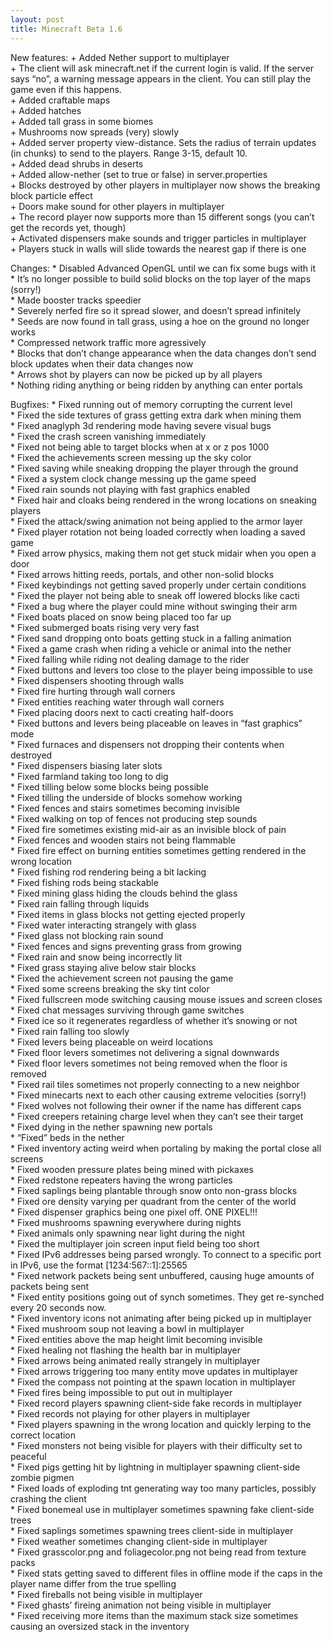 ```yaml
---
layout: post
title: Minecraft Beta 1.6
---
```

New features:
\+ Added Nether support to multiplayer<br>
\+ The client will ask minecraft.net if the current login is valid. If the server says “no”, a warning message appears in the client. You can still play the game even if this happens.<br>
\+ Added craftable maps<br>
\+ Added hatches<br>
\+ Added tall grass in some biomes<br>
\+ Mushrooms now spreads (very) slowly<br>
\+ Added server property view-distance. Sets the radius of terrain updates (in chunks) to send to the players. Range 3-15, default 10.<br>
\+ Added dead shrubs in deserts<br>
\+ Added allow-nether (set to true or false) in server.properties<br>
\+ Blocks destroyed by other players in multiplayer now shows the breaking block particle effect<br>
\+ Doors make sound for other players in multiplayer<br>
\+ The record player now supports more than 15 different songs (you can’t get the records yet, though)<br>
\+ Activated dispensers make sounds and trigger particles in multiplayer<br>
\+ Players stuck in walls will slide towards the nearest gap if there is one<br>

Changes:
\* Disabled Advanced OpenGL until we can fix some bugs with it<br>
\* It’s no longer possible to build solid blocks on the top layer of the maps (sorry!)<br>
\* Made booster tracks speedier<br>
\* Severely nerfed fire so it spread slower, and doesn’t spread infinitely<br>
\* Seeds are now found in tall grass, using a hoe on the ground no longer works<br>
\* Compressed network traffic more agressively<br>
\* Blocks that don’t change appearance when the data changes don’t send block updates when their data changes now<br>
\* Arrows shot by players can now be picked up by all players<br>
\* Nothing riding anything or being ridden by anything can enter portals<br>

Bugfixes:
\* Fixed running out of memory corrupting the current level<br>
\* Fixed the side textures of grass getting extra dark when mining them<br>
\* Fixed anaglyph 3d rendering mode having severe visual bugs<br>
\* Fixed the crash screen vanishing immediately<br>
\* Fixed not being able to target blocks when at x or z pos 1000<br>
\* Fixed the achievements screen messing up the sky color<br>
\* Fixed saving while sneaking dropping the player through the ground<br>
\* Fixed a system clock change messing up the game speed<br>
\* Fixed rain sounds not playing with fast graphics enabled<br>
\* Fixed hair and cloaks being rendered in the wrong locations on sneaking players<br>
\* Fixed the attack/swing animation not being applied to the armor layer<br>
\* Fixed player rotation not being loaded correctly when loading a saved game<br>
\* Fixed arrow physics, making them not get stuck midair when you open a door<br>
\* Fixed arrows hitting reeds, portals, and other non-solid blocks<br>
\* Fixed keybindings not getting saved properly under certain conditions<br>
\* Fixed the player not being able to sneak off lowered blocks like cacti<br>
\* Fixed a bug where the player could mine without swinging their arm<br>
\* Fixed boats placed on snow being placed too far up<br>
\* Fixed submerged boats rising very very fast<br>
\* Fixed sand dropping onto boats getting stuck in a falling animation<br>
\* Fixed a game crash when riding a vehicle or animal into the nether<br>
\* Fixed falling while riding not dealing damage to the rider<br>
\* Fixed buttons and levers too close to the player being impossible to use<br>
\* Fixed dispensers shooting through walls<br>
\* Fixed fire hurting through wall corners<br>
\* Fixed entities reaching water through wall corners<br>
\* Fixed placing doors next to cacti creating half-doors<br>
\* Fixed buttons and levers being placeable on leaves in “fast graphics” mode<br>
\* Fixed furnaces and dispensers not dropping their contents when destroyed<br>
\* Fixed dispensers biasing later slots<br>
\* Fixed farmland taking too long to dig<br>
\* Fixed tilling below some blocks being possible<br>
\* Fixed tilling the underside of blocks somehow working<br>
\* Fixed fences and stairs sometimes becoming invisible<br>
\* Fixed walking on top of fences not producing step sounds<br>
\* Fixed fire sometimes existing mid-air as an invisible block of pain<br>
\* Fixed fences and wooden stairs not being flammable<br>
\* Fixed fire effect on burning entities sometimes getting rendered in the wrong location<br>
\* Fixed fishing rod rendering being a bit lacking<br>
\* Fixed fishing rods being stackable<br>
\* Fixed mining glass hiding the clouds behind the glass<br>
\* Fixed rain falling through liquids<br>
\* Fixed items in glass blocks not getting ejected properly<br>
\* Fixed water interacting strangely with glass<br>
\* Fixed glass not blocking rain sound<br>
\* Fixed fences and signs preventing grass from growing<br>
\* Fixed rain and snow being incorrectly lit<br>
\* Fixed grass staying alive below stair blocks<br>
\* Fixed the achievement screen not pausing the game<br>
\* Fixed some screens breaking the sky tint color<br>
\* Fixed fullscreen mode switching causing mouse issues and screen closes<br>
\* Fixed chat messages surviving through game switches<br>
\* Fixed ice so it regenerates regardless of whether it’s snowing or not<br>
\* Fixed rain falling too slowly<br>
\* Fixed levers being placeable on weird locations<br>
\* Fixed floor levers sometimes not delivering a signal downwards<br>
\* Fixed floor levers sometimes not being removed when the floor is removed<br>
\* Fixed rail tiles sometimes not properly connecting to a new neighbor<br>
\* Fixed minecarts next to each other causing extreme velocities (sorry!)<br>
\* Fixed wolves not following their owner if the name has different caps<br>
\* Fixed creepers retaining charge level when they can’t see their target<br>
\* Fixed dying in the nether spawning new portals<br>
\* “Fixed” beds in the nether<br>
\* Fixed inventory acting weird when portaling by making the portal close all screens<br>
\* Fixed wooden pressure plates being mined with pickaxes<br>
\* Fixed redstone repeaters having the wrong particles<br>
\* Fixed saplings being plantable through snow onto non-grass blocks<br>
\* Fixed ore density varying per quadrant from the center of the world<br>
\* Fixed dispenser graphics being one pixel off. ONE PIXEL!!!<br>
\* Fixed mushrooms spawning everywhere during nights<br>
\* Fixed animals only spawning near light during the night<br>
\* Fixed the multiplayer join screen input field being too short<br>
\* Fixed IPv6 addresses being parsed wrongly. To connect to a specific port in IPv6, use the format [1234:567::1]:25565<br>
\* Fixed network packets being sent unbuffered, causing huge amounts of packets being sent<br>
\* Fixed entity positions going out of synch sometimes. They get re-synched every 20 seconds now.<br>
\* Fixed inventory icons not animating after being picked up in multiplayer<br>
\* Fixed mushroom soup not leaving a bowl in multiplayer<br>
\* Fixed entities above the map height limit becoming invisible<br>
\* Fixed healing not flashing the health bar in multiplayer<br>
\* Fixed arrows being animated really strangely in multiplayer<br>
\* Fixed arrows triggering too many entity move updates in multiplayer<br>
\* Fixed the compass not pointing at the spawn location in multiplayer<br>
\* Fixed fires being impossible to put out in multiplayer<br>
\* Fixed record players spawning client-side fake records in multiplayer<br>
\* Fixed records not playing for other players in multiplayer<br>
\* Fixed players spawning in the wrong location and quickly lerping to the correct location<br>
\* Fixed monsters not being visible for players with their difficulty set to peaceful<br>
\* Fixed pigs getting hit by lightning in multiplayer spawning client-side zombie pigmen<br>
\* Fixed loads of exploding tnt generating way too many particles, possibly crashing the client<br>
\* Fixed bonemeal use in multiplayer sometimes spawning fake client-side trees<br>
\* Fixed saplings sometimes spawning trees client-side in multiplayer<br>
\* Fixed weather sometimes changing client-side in multiplayer<br>
\* Fixed grasscolor.png and foliagecolor.png not being read from texture packs<br>
\* Fixed stats getting saved to different files in offline mode if the caps in the player name differ from the true spelling<br>
\* Fixed fireballs not being visible in multiplayer<br>
\* Fixed ghasts’ fireing animation not being visible in multiplayer<br>
\* Fixed receiving more items than the maximum stack size sometimes causing an oversized stack in the inventory<br>

